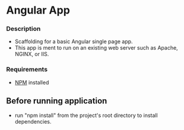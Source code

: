 # Angular App

### Description
* Scaffolding for a basic Angular single page app.
* This app is ment to run on an existing web server such as Apache, NGINX, or IIS.

### Requirements
* <a href="https://www.npmjs.com/">NPM</a> installed

## Before running application
* run "npm install" from the project's root directory to install dependencies.